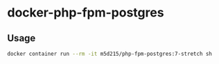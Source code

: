 # docker-php-fpm-postgres

## Usage

```sh
docker container run --rm -it m5d215/php-fpm-postgres:7-stretch sh
```

